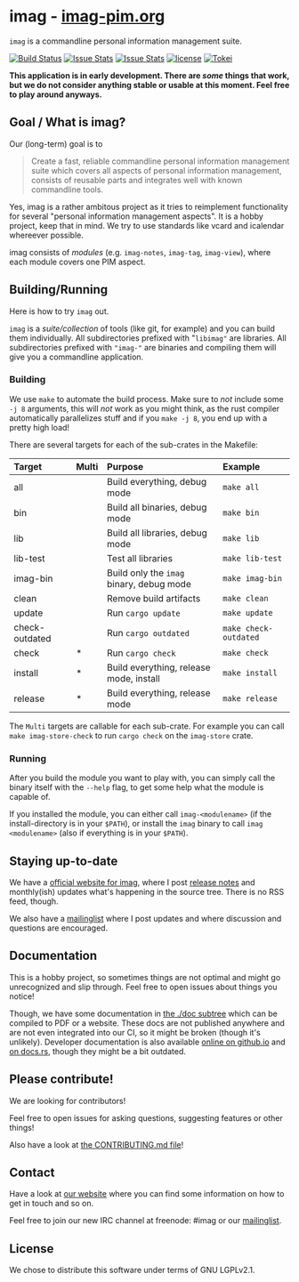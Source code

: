 # imag - [imag-pim.org](https://imag-pim.org)

`imag` is a commandline personal information management suite.

[![Build Status](https://travis-ci.org/matthiasbeyer/imag.svg?branch=master)](https://travis-ci.org/matthiasbeyer/imag)
[![Issue Stats](http://www.issuestats.com/github/matthiasbeyer/imag/badge/pr?style=flat-square)](http://www.issuestats.com/github/matthiasbeyer/imag)
[![Issue Stats](http://www.issuestats.com/github/matthiasbeyer/imag/badge/issue?style=flat-square)](http://www.issuestats.com/github/matthiasbeyer/imag)
[![license](https://img.shields.io/github/license/matthiasbeyer/imag.svg?maxAge=2592000?style=flat-square)]()
[![Tokei](https://tokei.rs/b1/github/matthiasbeyer/imag)](https://github.com/matthiasbeyer/imag)

**This application is in early development. There are _some_ things that work,
but we do not consider anything stable or usable at this moment. Feel free to
play around anyways.**

## Goal / What is imag?

Our (long-term) goal is to

> Create a fast, reliable commandline personal
> information management suite which covers all aspects of personal information
> management, consists of reusable parts and integrates well with known
> commandline tools.

Yes, imag is a rather ambitous project as it tries to reimplement functionality for several "personal information management aspects". It is a hobby project, keep that in mind. We try to use standards like vcard and icalendar whereever possible.

imag consists of _modules_ (e.g. `imag-notes`, `imag-tag`, `imag-view`), where
each module covers one PIM aspect.

## Building/Running

Here is how to try `imag` out.

`imag` is a _suite/collection_ of tools (like git, for example) and you can
build them individually.
All subdirectories prefixed with "`libimag"` are libraries.
All subdirectories prefixed with `"imag-"` are binaries and compiling them will
give you a commandline application.

### Building

We use `make` to automate the build process.
Make sure to _not_ include some `-j 8` arguments, this will _not_ work as you
might think, as the rust compiler automatically parallelizes stuff and if you `make -j 8`, you end up with a pretty high load!

There are several targets for each of the sub-crates in the Makefile:

| Target         | Multi | Purpose                                  | Example              |
| :---           | ----- | :---                                     | :---                 |
| all            |       | Build everything, debug mode             | `make all`           |
| bin            |       | Build all binaries, debug mode           | `make bin`           |
| lib            |       | Build all libraries, debug mode          | `make lib`           |
| lib-test       |       | Test all libraries                       | `make lib-test`      |
| imag-bin       |       | Build only the `imag` binary, debug mode | `make imag-bin`      |
| clean          |       | Remove build artifacts                   | `make clean`         |
| update         |       | Run `cargo update`                       | `make update`        |
| check-outdated |       | Run `cargo outdated`                     | `make check-outdated`|
| check          | *     | Run `cargo check`                        | `make check`         |
| install        | *     | Build everything, release mode, install  | `make install`       |
| release        | *     | Build everything, release mode           | `make release`       |

The `Multi` targets are callable for each sub-crate. For example you can call
`make imag-store-check` to run `cargo check` on the `imag-store` crate.

### Running

After you build the module you want to play with, you can simply call the binary
itself with the `--help` flag, to get some help what the module is capable of.

If you installed the module, you can either call `imag-<modulename>` (if the
install-directory is in your `$PATH`), or install the `imag` binary to call `imag
<modulename>` (also if everything is in your `$PATH`).

## Staying up-to-date

We have a [official website for imag](https://imag-pim.org), where I post
[release notes](http://imag-pim.org/releases/) and monthly(ish) updates what's happening in the source tree.
There is no RSS feed, though.

We also have a [mailinglist](https://imag-pim.org/mailinglist/) where I post
updates and where discussion and questions are encouraged.

## Documentation

This is a hobby project, so sometimes things are not optimal and might go
unrecognized and slip through. Feel free to open issues about things you notice!

Though, we have some documentation in [the ./doc subtree](./doc/)
which can be compiled to PDF or a website.
These docs are not published anywhere and are not even integrated into our CI,
so it might be broken (though it's unlikely).
Developer documentation is also available
[online on github.io](https://matthiasbeyer.github.io/imag/imag_documentation/index.html)
and [on docs.rs](https://docs.rs/releases/search?query=imag), though they might
be a bit outdated.

## Please contribute!

We are looking for contributors!

Feel free to open issues for asking questions, suggesting features or other
things!

Also have a look at [the CONTRIBUTING.md file](./CONTRIBUTING.md)!

## Contact

Have a look at [our website](https://imag-pim.org) where you can find some
information on how to get in touch and so on.

Feel free to join our new IRC channel at freenode: #imag
or our [mailinglist](https://imag-pim.org/mailinglist/).

## License

We chose to distribute this software under terms of GNU LGPLv2.1.

